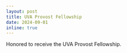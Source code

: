 ```yaml
---
layout: post
title: UVA Provost Fellowship
date: 2024-09-01
inline: true
---
```


Honored to receive the UVA Provost Fellowship.
